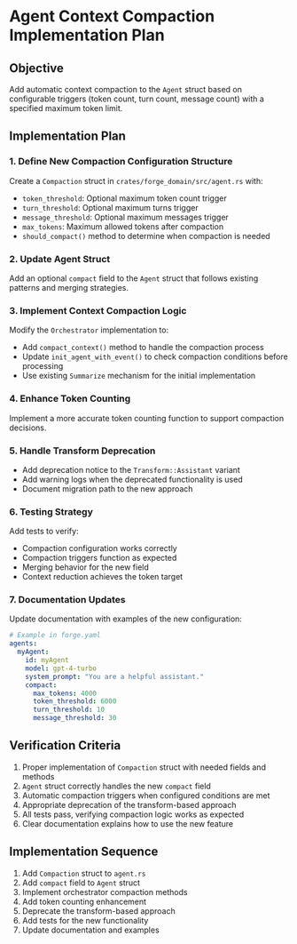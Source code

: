 # Agent Context Compaction Implementation Plan

## Objective
Add automatic context compaction to the `Agent` struct based on configurable triggers (token count, turn count, message count) with a specified maximum token limit.

## Implementation Plan

### 1. Define New Compaction Configuration Structure
Create a `Compaction` struct in `crates/forge_domain/src/agent.rs` with:
- `token_threshold`: Optional maximum token count trigger
- `turn_threshold`: Optional maximum turns trigger
- `message_threshold`: Optional maximum messages trigger
- `max_tokens`: Maximum allowed tokens after compaction
- `should_compact()` method to determine when compaction is needed

### 2. Update Agent Struct
Add an optional `compact` field to the `Agent` struct that follows existing patterns and merging strategies.

### 3. Implement Context Compaction Logic
Modify the `Orchestrator` implementation to:
- Add `compact_context()` method to handle the compaction process
- Update `init_agent_with_event()` to check compaction conditions before processing
- Use existing `Summarize` mechanism for the initial implementation

### 4. Enhance Token Counting
Implement a more accurate token counting function to support compaction decisions.

### 5. Handle Transform Deprecation
- Add deprecation notice to the `Transform::Assistant` variant
- Add warning logs when the deprecated functionality is used
- Document migration path to the new approach

### 6. Testing Strategy
Add tests to verify:
- Compaction configuration works correctly
- Compaction triggers function as expected
- Merging behavior for the new field
- Context reduction achieves the token target

### 7. Documentation Updates
Update documentation with examples of the new configuration:

```yaml
# Example in forge.yaml
agents:
  myAgent:
    id: myAgent
    model: gpt-4-turbo
    system_prompt: "You are a helpful assistant."
    compact:
      max_tokens: 4000
      token_threshold: 6000
      turn_threshold: 10
      message_threshold: 30
```

## Verification Criteria
1. Proper implementation of `Compaction` struct with needed fields and methods
2. `Agent` struct correctly handles the new `compact` field
3. Automatic compaction triggers when configured conditions are met
4. Appropriate deprecation of the transform-based approach
5. All tests pass, verifying compaction logic works as expected
6. Clear documentation explains how to use the new feature

## Implementation Sequence
1. Add `Compaction` struct to `agent.rs`
2. Add `compact` field to `Agent` struct
3. Implement orchestrator compaction methods
4. Add token counting enhancement
5. Deprecate the transform-based approach
6. Add tests for the new functionality
7. Update documentation and examples